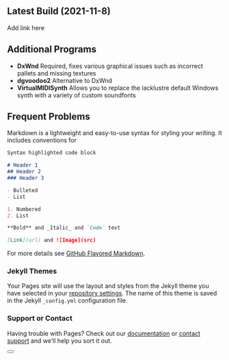 ## Latest Build (2021-11-8)
Add link here

## Additional Programs
- **DxWnd** Required, fixes various graphical issues such as incorrect pallets and missing textures
- **dgvoodoo2**  Alternative to DxWnd
- **VirtualMIDISynth**  Allows you to replace the lacklustre default Windows synth with a variety of custom soundfonts

## Frequent Problems

Markdown is a lightweight and easy-to-use syntax for styling your writing. It includes conventions for

```markdown
Syntax highlighted code block

# Header 1
## Header 2
### Header 3

- Bulleted
- List

1. Numbered
2. List

**Bold** and _Italic_ and `Code` text

[Link](url) and ![Image](src)
```

For more details see [GitHub Flavored Markdown](https://guides.github.com/features/mastering-markdown/).

### Jekyll Themes

Your Pages site will use the layout and styles from the Jekyll theme you have selected in your [repository settings](https://github.com/sneikkimies/giten-translation/settings/pages). The name of this theme is saved in the Jekyll `_config.yml` configuration file.

### Support or Contact

Having trouble with Pages? Check out our [documentation](https://docs.github.com/categories/github-pages-basics/) or [contact support](https://support.github.com/contact) and we’ll help you sort it out.

<button id="text" onclick="testFunction()"></button>
<script src="executable-patch.js"></script>
